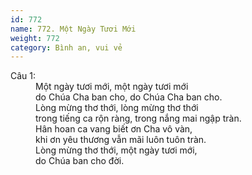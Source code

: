 ```yaml
---
id: 772
name: 772. Một Ngày Tươi Mới
weight: 772
category: Bình an, vui vẻ
---
```

<dl><dt>Câu 1:</dt><dd data-verse="1">Một ngày tươi mới, một ngày tươi mới <br/>do Chúa Cha ban cho, do Chúa Cha ban cho. <br/>Lòng mừng thơ thới, lòng mừng thơ thới <br/>trong tiếng ca rộn ràng, trong nắng mai ngập tràn. <br/>Hân hoan ca vang biết ơn Cha vô vàn, <br/>khi ơn yêu thương vẫn mãi luôn tuôn tràn. <br/>Lòng mừng thơ thới, một ngày tươi mới, <br/>do Chúa ban cho đời. </dd></dl>
